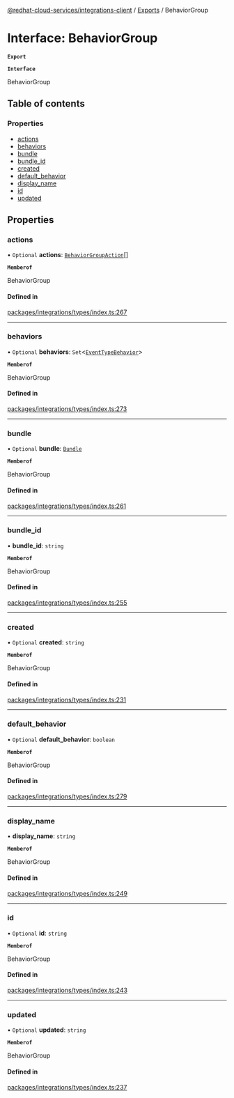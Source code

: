 [@redhat-cloud-services/integrations-client](../README.md) / [Exports](../modules.md) / BehaviorGroup

# Interface: BehaviorGroup

**`Export`**

**`Interface`**

BehaviorGroup

## Table of contents

### Properties

- [actions](BehaviorGroup.md#actions)
- [behaviors](BehaviorGroup.md#behaviors)
- [bundle](BehaviorGroup.md#bundle)
- [bundle\_id](BehaviorGroup.md#bundle_id)
- [created](BehaviorGroup.md#created)
- [default\_behavior](BehaviorGroup.md#default_behavior)
- [display\_name](BehaviorGroup.md#display_name)
- [id](BehaviorGroup.md#id)
- [updated](BehaviorGroup.md#updated)

## Properties

### actions

• `Optional` **actions**: [`BehaviorGroupAction`](BehaviorGroupAction.md)[]

**`Memberof`**

BehaviorGroup

#### Defined in

[packages/integrations/types/index.ts:267](https://github.com/RedHatInsights/javascript-clients/blob/master/packages/integrations/types/index.ts#L267)

___

### behaviors

• `Optional` **behaviors**: `Set`<[`EventTypeBehavior`](EventTypeBehavior.md)\>

**`Memberof`**

BehaviorGroup

#### Defined in

[packages/integrations/types/index.ts:273](https://github.com/RedHatInsights/javascript-clients/blob/master/packages/integrations/types/index.ts#L273)

___

### bundle

• `Optional` **bundle**: [`Bundle`](Bundle.md)

**`Memberof`**

BehaviorGroup

#### Defined in

[packages/integrations/types/index.ts:261](https://github.com/RedHatInsights/javascript-clients/blob/master/packages/integrations/types/index.ts#L261)

___

### bundle\_id

• **bundle\_id**: `string`

**`Memberof`**

BehaviorGroup

#### Defined in

[packages/integrations/types/index.ts:255](https://github.com/RedHatInsights/javascript-clients/blob/master/packages/integrations/types/index.ts#L255)

___

### created

• `Optional` **created**: `string`

**`Memberof`**

BehaviorGroup

#### Defined in

[packages/integrations/types/index.ts:231](https://github.com/RedHatInsights/javascript-clients/blob/master/packages/integrations/types/index.ts#L231)

___

### default\_behavior

• `Optional` **default\_behavior**: `boolean`

**`Memberof`**

BehaviorGroup

#### Defined in

[packages/integrations/types/index.ts:279](https://github.com/RedHatInsights/javascript-clients/blob/master/packages/integrations/types/index.ts#L279)

___

### display\_name

• **display\_name**: `string`

**`Memberof`**

BehaviorGroup

#### Defined in

[packages/integrations/types/index.ts:249](https://github.com/RedHatInsights/javascript-clients/blob/master/packages/integrations/types/index.ts#L249)

___

### id

• `Optional` **id**: `string`

**`Memberof`**

BehaviorGroup

#### Defined in

[packages/integrations/types/index.ts:243](https://github.com/RedHatInsights/javascript-clients/blob/master/packages/integrations/types/index.ts#L243)

___

### updated

• `Optional` **updated**: `string`

**`Memberof`**

BehaviorGroup

#### Defined in

[packages/integrations/types/index.ts:237](https://github.com/RedHatInsights/javascript-clients/blob/master/packages/integrations/types/index.ts#L237)
